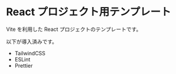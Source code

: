 # React プロジェクト用テンプレート

Vite を利用した React プロジェクトのテンプレートです。

以下が導入済みです。

- TailwindCSS
- ESLint
- Prettier
